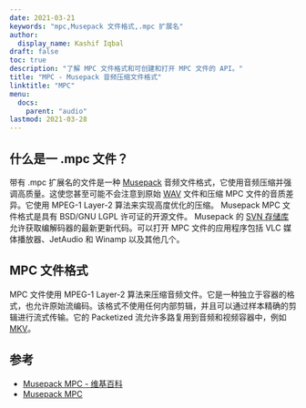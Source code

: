 ```yaml
---
date: 2021-03-21
keywords: "mpc,Musepack 文件格式,.mpc 扩展名"
author:
  display_name: Kashif Iqbal
draft: false
toc: true
description: "了解 MPC 文件格式和可创建和打开 MPC 文件的 API。"
title: "MPC - Musepack 音频压缩文件格式"
linktitle: "MPC"
menu:
  docs:
    parent: "audio"
lastmod: 2021-03-28
---
```


## 什么是一 .mpc 文件？

带有 .mpc 扩展名的文件是一种 [Musepack](https://musepack.net/) 音频文件格式，它使用音频压缩并强调高质量。这使您甚至可能不会注意到原始 [WAV](/zh/audio/wav/) 文件和压缩 MPC 文件的音质差异。它使用 MPEG-1 Layer-2 算法来实现高度优化的压缩。 Musepack MPC 文件格式是具有 BSD/GNU LGPL 许可证的开源文件。 Musepack 的 [SVN 存储库](http://svn.musepack.net/) 允许获取编解码器的最新更新代码。可以打开 MPC 文件的应用程序包括 VLC 媒体播放器、JetAudio 和 Winamp 以及其他几个。

## MPC 文件格式

MPC 文件使用 MPEG-1 Layer-2 算法来压缩音频文件。它是一种独立于容器的格式，也允许原始流编码。该格式不使用任何内部剪辑，并且可以通过样本精确的剪辑进行流式传输。它的 Packetized 流允许多路复用到音频和视频容器中，例如 [MKV](/zh/video/mkv/)。

## 参考

* [Musepack MPC - 维基百科](https://en.wikipedia.org/wiki/Musepack)
* [Musepack MPC](https://musepack.net/)

